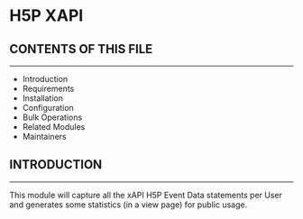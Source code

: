 # H5P XAPI

## CONTENTS OF THIS FILE
---------------------

 * Introduction
 * Requirements
 * Installation
 * Configuration
 * Bulk Operations
 * Related Modules
 * Maintainers


## INTRODUCTION
------------

This module will capture all the xAPI H5P Event Data statements per User and generates some statistics (in a view page) for public usage.

